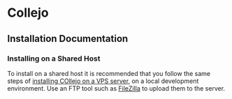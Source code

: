 # Collejo 
## Installation Documentation
### Installing on a Shared Host

To install on a shared host it is recommended that you follow the same steps of [installing COllejo on a VPS server](/vps_installation.md), on a local development environment. Use an FTP tool such as [FileZilla](https://filezilla-project.org) to upload them to the server.

